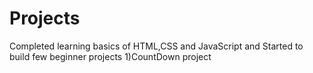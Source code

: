 # Projects
Completed learning basics of HTML,CSS and JavaScript and Started to build few beginner projects
1)CountDown project
